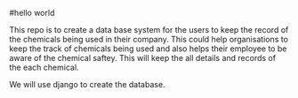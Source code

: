 #hello world

This repo is to create a data base system for the users to keep the record of the chemicals being used in their company. This could help organisations to keep the track of chemicals being used and also helps their employee to be aware of the chemical saftey. This will keep the all details and records of the each chemical. 


We will use django to create the database. 
